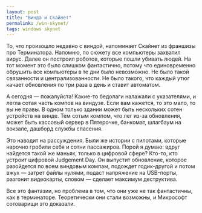 ```yaml
---
layout: post
title: "Винда и Скайнет"
permalink: /win-skynet/
tags: windows skynet
---
```


То, что произошло недавно с виндой, напоминает Скайнет из франшизы про
Терминатора. Напомню, по сюжету все компьютеры захватил вирус. Далее он построил
роботов, которые пошли убивать людей. На тот момент это было слишком
фантастично, потому что единовременно обрушить все компьютеры в те дни было
невозможно. Не было такой связанности и централизованности. Не было такого, что
каждый утюг качает обновления по три раза в день и ставит автоматом.

А сегодня — пожалуйста! Какие-то бедолаги налажали с указателями, и легла сотая
часть компов на виндузе. Если вам кажется, то это мало, то вы не правы. В одном
только здании может быть нескольких сотен устройств на винде. Тем сотым компом,
что лег из-за обновления, может быть кассовый сервер в Пятерочке, банкомат,
шлагбаум на вокзале, дашборд службы спасения.

Это наводит на рассуждения. Были же истории с пилотами, которые нарочно гробили
себя и сотни пассажиров. Порой я думаю: вдруг найдется такой же маньяк, только в
цифровой сфере? Кто-то, кто устроит цифровой Judgement Day. Он выпустит
обновление, которое разойдется по всем виндовым компам, подождет годик-другой и
потом вжух — затрет файлы нулями, подаст напряжение на USB-порты, разгонит
видеокарты, словом — сделает максимум деструктива.

Все это фантазии, но проблема в том, что они уже не так фантастичны, как в
терминаторе. Теоретически они стали возможны, и Микрософт сотоварищи это
доказали.
